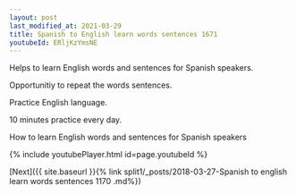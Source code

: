 ```yaml
---
layout: post
last_modified_at: 2021-03-29
title: Spanish to English learn words sentences 1671 
youtubeId: ERljKzYmsNE
---
```

 
 
Helps to learn English words and sentences for Spanish speakers.

Opportunitiy to repeat the words sentences. 

Practice English language. 
 
10 minutes practice every day. 
 
How to learn English words and sentences for Spanish speakers 
 
{% include youtubePlayer.html id=page.youtubeId %}
 
 
[Next]({{ site.baseurl }}{% link  split1/_posts/2018-03-27-Spanish to english learn words sentences 1170 .md%})
 
